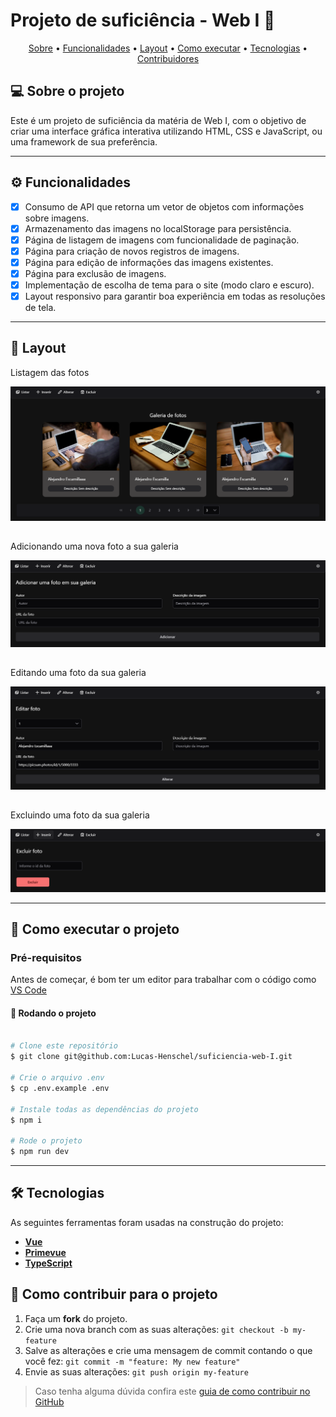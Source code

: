 # Projeto de suficiência - Web I 📜

<p align="center">
 <a href="#-sobre-o-projeto">Sobre</a> •
 <a href="#-funcionalidades">Funcionalidades</a> •
 <a href="#-layout">Layout</a> • 
 <a href="#-como-executar-o-projeto">Como executar</a> • 
 <a href="#-tecnologias">Tecnologias</a> • 
 <a href="#-contribuidores">Contribuidores</a> 
</p>

## 💻 Sobre o projeto

Este é um projeto de suficiência da matéria de Web I, com o objetivo de criar uma interface gráfica interativa utilizando HTML, CSS e JavaScript, ou uma framework de sua preferência.

---

## ⚙️ Funcionalidades
 
- [x] Consumo de API que retorna um vetor de objetos com informações sobre imagens.
- [x] Armazenamento das imagens no localStorage para persistência.
- [x] Página de listagem de imagens com funcionalidade de paginação.
- [x] Página para criação de novos registros de imagens.
- [x] Página para edição de informações das imagens existentes.
- [x] Página para exclusão de imagens.
- [x] Implementação de escolha de tema para o site (modo claro e escuro).
- [x] Layout responsivo para garantir boa experiência em todas as resoluções de tela.

---

## 🎨 Layout

Listagem das fotos

<img src="https://github.com/Lucas-Henschel/suficiencia-web-I/blob/main/public/assets/doc/list-photos.png" alt="List photos">

##

Adicionando uma nova foto a sua galeria

<img src="https://github.com/Lucas-Henschel/suficiencia-web-I/blob/main/public/assets/doc/create-photo.png" alt="Create photo">

##

Editando uma foto da sua galeria

<img src="https://github.com/Lucas-Henschel/suficiencia-web-I/blob/main/public/assets/doc/edit-photo.png" alt="Edit photo">

##

Excluindo uma foto da sua galeria

<img src="https://github.com/Lucas-Henschel/suficiencia-web-I/blob/main/public/assets/doc/delete-photo.png" alt="Delete photo">

---

## 🚀 Como executar o projeto

### Pré-requisitos
  
Antes de começar, é bom ter um editor para trabalhar com o código como [VS Code](https://code.visualstudio.com/)

#### 🧭 Rodando o projeto

```bash

# Clone este repositório
$ git clone git@github.com:Lucas-Henschel/suficiencia-web-I.git

# Crie o arquivo .env
$ cp .env.example .env

# Instale todas as dependências do projeto
$ npm i

# Rode o projeto
$ npm run dev

```
---

## 🛠 Tecnologias

As seguintes ferramentas foram usadas na construção do projeto:

- **[Vue](https://vuejs.org/)**
- **[Primevue](https://primevue.org/)**
- **[TypeScript](https://www.typescriptlang.org/)**

## 💪 Como contribuir para o projeto

1. Faça um **fork** do projeto.
2. Crie uma nova branch com as suas alterações: `git checkout -b my-feature`
3. Salve as alterações e crie uma mensagem de commit contando o que você fez: `git commit -m "feature: My new feature"`
4. Envie as suas alterações: `git push origin my-feature`
> Caso tenha alguma dúvida confira este [guia de como contribuir no GitHub](https://www.linkedin.com/pulse/como-contribuir-em-um-projeto-open-source-github-f%C3%A1bio-amaral/?originalSubdomain=pt)